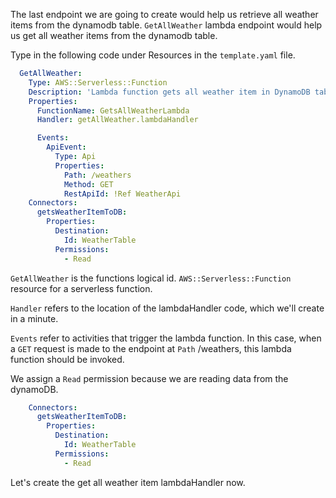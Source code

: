 The last endpoint we are going to create would help us retrieve all weather items from 
the dynamodb table.
`GetAllWeather` lambda endpoint would help us get all weather items from the dynamodb table.

Type in the following code under Resources in the `template.yaml` file.

```yaml
  GetAllWeather:
    Type: AWS::Serverless::Function
    Description: 'Lambda function gets all weather item in DynamoDB table'
    Properties:
      FunctionName: GetsAllWeatherLambda
      Handler: getAllWeather.lambdaHandler

      Events:
        ApiEvent:
          Type: Api
          Properties:
            Path: /weathers
            Method: GET
            RestApiId: !Ref WeatherApi
    Connectors:
      getsWeatherItemToDB:
        Properties:
          Destination:
            Id: WeatherTable
          Permissions:
            - Read
```


`GetAllWeather` is the functions logical id.
`AWS::Serverless::Function` resource for a serverless function.

`Handler` refers to the location of the lambdaHandler code, which we'll create in a minute.

`Events` refer to activities that trigger the lambda function.
In this case, when a `GET` request is made to the endpoint at `Path` /weathers, this lambda function should be invoked.

We assign a `Read` permission because we are reading data from the dynamoDB.

```yaml
    Connectors:
      getsWeatherItemToDB:
        Properties:
          Destination:
            Id: WeatherTable
          Permissions:
            - Read
```
Let's create the get all weather item lambdaHandler now.